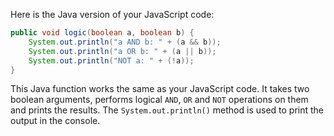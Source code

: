 Here is the Java version of your JavaScript code:

```java
public void logic(boolean a, boolean b) {
    System.out.println("a AND b: " + (a && b));
    System.out.println("a OR b: " + (a || b));
    System.out.println("NOT a: " + (!a));
}
```

This Java function works the same as your JavaScript code. It takes two boolean arguments, performs logical `AND`, `OR` and `NOT` operations on them and prints the results. The `System.out.println()` method is used to print the output in the console.
